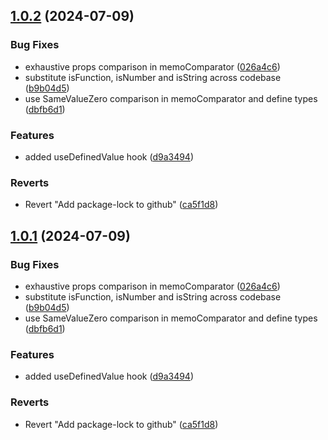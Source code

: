 

## [1.0.2](https://github.com/Adyen/adyen-fp-web/compare/1.0.0-beta.3...v1.0.2) (2024-07-09)


### Bug Fixes

* exhaustive props comparison in memoComparator ([026a4c6](https://github.com/Adyen/adyen-fp-web/commit/026a4c6a736536e25609e7e7bafc500cc7272abd))
* substitute isFunction, isNumber and isString across codebase ([b9b04d5](https://github.com/Adyen/adyen-fp-web/commit/b9b04d5c9829824837a09c966ec4847a1dd97aed))
* use SameValueZero comparison in memoComparator and define types ([dbfb6d1](https://github.com/Adyen/adyen-fp-web/commit/dbfb6d1de3b09f9fcc21509227356e4471c1a20f))


### Features

* added useDefinedValue hook ([d9a3494](https://github.com/Adyen/adyen-fp-web/commit/d9a3494b467378877568b43641fd9138b8e62e26))


### Reverts

* Revert "Add package-lock to github" ([ca5f1d8](https://github.com/Adyen/adyen-fp-web/commit/ca5f1d8db97d0a9e2355e06ef5318ea769d89e21))

## [1.0.1](https://github.com/Adyen/adyen-fp-web/compare/1.0.0-beta.3...v1.0.1) (2024-07-09)


### Bug Fixes

* exhaustive props comparison in memoComparator ([026a4c6](https://github.com/Adyen/adyen-fp-web/commit/026a4c6a736536e25609e7e7bafc500cc7272abd))
* substitute isFunction, isNumber and isString across codebase ([b9b04d5](https://github.com/Adyen/adyen-fp-web/commit/b9b04d5c9829824837a09c966ec4847a1dd97aed))
* use SameValueZero comparison in memoComparator and define types ([dbfb6d1](https://github.com/Adyen/adyen-fp-web/commit/dbfb6d1de3b09f9fcc21509227356e4471c1a20f))


### Features

* added useDefinedValue hook ([d9a3494](https://github.com/Adyen/adyen-fp-web/commit/d9a3494b467378877568b43641fd9138b8e62e26))


### Reverts

* Revert "Add package-lock to github" ([ca5f1d8](https://github.com/Adyen/adyen-fp-web/commit/ca5f1d8db97d0a9e2355e06ef5318ea769d89e21))
